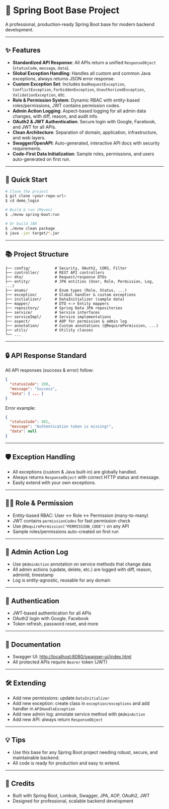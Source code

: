 # 🚀 Spring Boot Base Project

A professional, production-ready Spring Boot base for modern backend development.

---

## ✨ Features

- **Standardized API Response**: All APIs return a unified `ResponseObject` (`statusCode`, `message`, `data`).
- **Global Exception Handling**: Handles all custom and common Java exceptions, always returns JSON error response.
- **Custom Exception Set**: Includes `BadRequestException`, `ConflictException`, `ForbiddenException`, `UnauthorizedException`, `ValidationException`, etc.
- **Role & Permission System**: Dynamic RBAC with entity-based roles/permissions, JWT contains permission codes.
- **Admin Action Logging**: Aspect-based logging for all admin data changes, with diff, reason, and audit info.
- **OAuth2 & JWT Authentication**: Secure login with Google, Facebook, and JWT for all APIs.
- **Clean Architecture**: Separation of domain, application, infrastructure, and web layers.
- **Swagger/OpenAPI**: Auto-generated, interactive API docs with security requirements.
- **Code-First Data Initialization**: Sample roles, permissions, and users auto-generated on first run.

---

## 🏁 Quick Start

```bash
# Clone the project
$ git clone <your-repo-url>
$ cd demo_login

# Build & run (Maven)
$ ./mvnw spring-boot:run

# Or build JAR
$ ./mvnw clean package
$ java -jar target/*.jar
```

---

## 📚 Project Structure

```
├── config/           # Security, OAuth2, CORS, Filter
├── controller/       # REST API controllers
├── dto/              # Request/response DTOs
├── entity/           # JPA entities (User, Role, Permission, Log, ...)
├── enums/            # Enum types (Role, Status, ...)
├── exception/        # Global handler & custom exceptions
├── initializer/      # DataInitializer (sample data)
├── mapper/           # DTO <-> Entity mappers
├── repository/       # Spring Data JPA repositories
├── service/          # Service interfaces
├── serviceImpl/      # Service implementations
├── aspect/           # AOP for permission & admin log
├── annotation/       # Custom annotations (@RequirePermission, ...)
├── utils/            # Utility classes
└── ...
```

---

## 🔒 API Response Standard

All API responses (success & error) follow:
```json
{
  "statusCode": 200,
  "message": "Success",
  "data": { ... }
}
```

Error example:
```json
{
  "statusCode": 401,
  "message": "Authentication token is missing!",
  "data": null
}
```

---

## 🛡️ Exception Handling

- All exceptions (custom & Java built-in) are globally handled.
- Always returns `ResponseObject` with correct HTTP status and message.
- Easily extend with your own exceptions.

---

## 🧑‍💼 Role & Permission

- Entity-based RBAC: User <-> Role <-> Permission (many-to-many)
- JWT contains `permissionCodes` for fast permission check
- Use `@RequirePermission("PERMISSION_CODE")` on any API
- Sample roles/permissions auto-created on first run

---

## 📝 Admin Action Log

- Use `@AdminAction` annotation on service methods that change data
- All admin actions (update, delete, etc.) are logged with diff, reason, adminId, timestamp
- Log is entity-agnostic, reusable for any domain

---

## 🔑 Authentication

- JWT-based authentication for all APIs
- OAuth2 login with Google, Facebook
- Token refresh, password reset, and more

---

## 📖 Documentation

- Swagger UI: [http://localhost:8080/swagger-ui/index.html](http://localhost:8080/swagger-ui/index.html)
- All protected APIs require `Bearer` token (JWT)

---

## 🛠️ Extending

- Add new permissions: update `DataInitializer`
- Add new exception: create class in `exception/exceptions` and add handler in `APIHandleException`
- Add new admin log: annotate service method with `@AdminAction`
- Add new API: always return `ResponseObject`

---

## 💡 Tips

- Use this base for any Spring Boot project needing robust, secure, and maintainable backend.
- All code is ready for production and easy to extend.

---

## 📣 Credits

- Built with Spring Boot, Lombok, Swagger, JPA, AOP, OAuth2, JWT
- Designed for professional, scalable backend development 